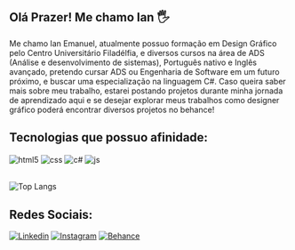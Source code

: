 ## Olá Prazer! Me chamo Ian 🖐️

Me chamo Ian Emanuel, atualmente possuo formação em Design Gráfico pelo Centro Universitário Filadélfia, e diversos cursos na área de
ADS (Análise e desenvolvimento de sistemas), Português nativo e Inglês avançado, pretendo cursar ADS ou Engenharia de Software em
um futuro próximo, e buscar uma especialização na linguagem C#. Caso queira saber mais sobre meu trabalho, estarei postando projetos durante
minha jornada de aprendizado aqui e se desejar explorar meus trabalhos como designer gráfico poderá encontrar diversos projetos no behance!

## Tecnologias que possuo afinidade:

<div style="display: inline_block">
  <img align="center" alt="html5" src="https://img.shields.io/badge/HTML5-E34F26?style=for-the-badge&logo=html5&logoColor=white" />
  <img align="center" alt="css" src="https://img.shields.io/badge/CSS3-1572B6?style=for-the-badge&logo=css3&logoColor=white" />
  <img align="center" alt="c#" src="https://img.shields.io/badge/C%23-239120?style=for-the-badge&logo=c-sharp&logoColor=white" />
  <img align="center" alt="js" src="https://img.shields.io/badge/JavaScript-F7DF1E?style=for-the-badge&logo=javascript&logoColor=black" />
</div><br/>

![Top Langs](https://github-readme-stats.vercel.app/api/top-langs/?username=Iaxn&exclude_repo=github-readme-stats,Iaxn.github.io)

## Redes Sociais:
[![Linkedin](https://img.shields.io/badge/LinkedIn-0077B5?style=for-the-badge&logo=linkedin&logoColor=white)](https://www.linkedin.com/in/ianemanuel/)
[![Instagram](https://img.shields.io/badge/Instagram-E4405F?style=for-the-badge&logo=instagram&logoColor=white)](https://www.instagram.com/ianapenas/)
[![Behance](https://img.shields.io/badge/Behance-0054F7?style=for-the-badge&logo=behance&logoColor=white)](https://www.behance.net/ianemanuel)
